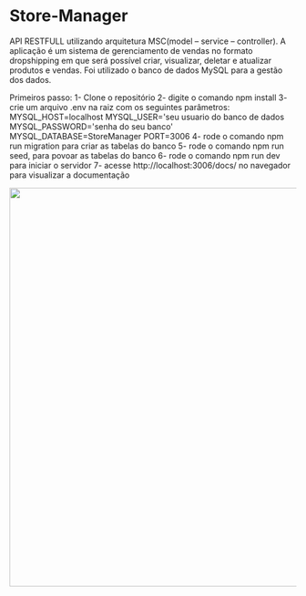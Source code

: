 # Store-Manager
API RESTFULL utilizando arquitetura MSC(model – service – controller). A aplicação é um sistema de gerenciamento de vendas no formato dropshipping em que será possível criar, visualizar, deletar e atualizar produtos e vendas. Foi utilizado o banco de dados MySQL para a gestão dos dados.

Primeiros passo:
1- Clone o repositório
2- digite o comando npm install
3- crie um arquivo .env na raiz com os seguintes parâmetros:
  MYSQL_HOST=localhost
  MYSQL_USER='seu usuario do banco de dados
  MYSQL_PASSWORD='senha do seu banco'
  MYSQL_DATABASE=StoreManager
  PORT=3006
4- rode o comando npm run migration para criar as tabelas do banco
5- rode o comando npm run seed, para povoar as tabelas do banco
6- rode o comando npm run dev para iniciar o servidor
7- acesse http://localhost:3006/docs/ no navegador para visualizar a documentação

<div align="center">
  <img src="https://user-images.githubusercontent.com/88631168/188172629-7fb26682-3c16-4511-b53c-784522125712.png" width="700px" />
</div>


